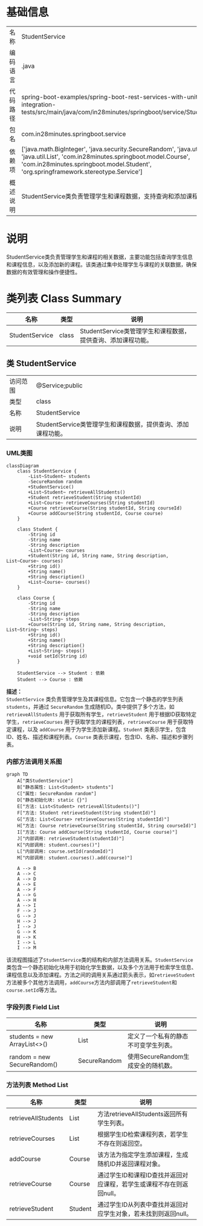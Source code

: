 # 基础信息

|      |      |
|------|------|
| 名称 | StudentService |
| 编码语言 | .java |
| 代码路径 | spring-boot-examples/spring-boot-rest-services-with-unit-and-integration-tests/src/main/java/com/in28minutes/springboot/service/StudentService.java |
| 包名 | com.in28minutes.springboot.service |
| 依赖项 | ['java.math.BigInteger', 'java.security.SecureRandom', 'java.util.ArrayList', 'java.util.List', 'com.in28minutes.springboot.model.Course', 'com.in28minutes.springboot.model.Student', 'org.springframework.stereotype.Service'] |
| 概述说明 | StudentService类负责管理学生和课程数据，支持查询和添加课程功能。 |

# 说明

StudentService类负责管理学生和课程的相关数据，主要功能包括查询学生信息和课程信息，以及添加新的课程。该类通过集中处理学生与课程的关联数据，确保数据的有效管理和操作便捷性。

# 类列表 Class Summary

| 名称   | 类型  | 说明 |
|-------|------|-------------|
| StudentService | class | StudentService类管理学生和课程数据，提供查询、添加课程功能。 |



## 类 StudentService

|      |      |
|------|------|
| 访问范围 | @Service;public |
| 类型 | class |
| 名称 | StudentService |
| 说明 | StudentService类管理学生和课程数据，提供查询、添加课程功能。 |


### UML类图

```mermaid
classDiagram
    class StudentService {
        -List~Student~ students
        -SecureRandom random
        +StudentService()
        +List~Student~ retrieveAllStudents()
        +Student retrieveStudent(String studentId)
        +List~Course~ retrieveCourses(String studentId)
        +Course retrieveCourse(String studentId, String courseId)
        +Course addCourse(String studentId, Course course)
    }

    class Student {
        -String id
        -String name
        -String description
        -List~Course~ courses
        +Student(String id, String name, String description, List~Course~ courses)
        +String id()
        +String name()
        +String description()
        +List~Course~ courses()
    }

    class Course {
        -String id
        -String name
        -String description
        -List~String~ steps
        +Course(String id, String name, String description, List~String~ steps)
        +String id()
        +String name()
        +String description()
        +List~String~ steps()
        +void setId(String id)
    }

    StudentService --> Student : 依赖
    Student --> Course : 依赖
```

**描述：**  
`StudentService` 类负责管理学生及其课程信息。它包含一个静态的学生列表 `students`，并通过 `SecureRandom` 生成随机ID。类中提供了多个方法，如 `retrieveAllStudents` 用于获取所有学生，`retrieveStudent` 用于根据ID获取特定学生，`retrieveCourses` 用于获取学生的课程列表，`retrieveCourse` 用于获取特定课程，以及 `addCourse` 用于为学生添加新课程。`Student` 类表示学生，包含ID、姓名、描述和课程列表。`Course` 类表示课程，包含ID、名称、描述和步骤列表。


### 内部方法调用关系图

```mermaid
graph TD
    A["类StudentService"]
    B["静态属性: List<Student> students"]
    C["属性: SecureRandom random"]
    D["静态初始化块: static {}"]
    E["方法: List<Student> retrieveAllStudents()"]
    F["方法: Student retrieveStudent(String studentId)"]
    G["方法: List<Course> retrieveCourses(String studentId)"]
    H["方法: Course retrieveCourse(String studentId, String courseId)"]
    I["方法: Course addCourse(String studentId, Course course)"]
    J["内部调用: retrieveStudent(studentId)"]
    K["内部调用: student.courses()"]
    L["内部调用: course.setId(randomId)"]
    M["内部调用: student.courses().add(course)"]

    A --> B
    A --> C
    A --> D
    A --> E
    A --> F
    A --> G
    A --> H
    A --> I
    F --> J
    G --> J
    H --> J
    I --> J
    G --> K
    H --> K
    I --> L
    I --> M
```

该流程图描述了`StudentService`类的结构和内部方法调用关系。`StudentService`类包含一个静态初始化块用于初始化学生数据，以及多个方法用于检索学生信息、课程信息以及添加课程。方法之间的调用关系通过箭头表示，如`retrieveStudent`方法被多个其他方法调用，`addCourse`方法内部调用了`retrieveStudent`和`course.setId`等方法。

### 字段列表 Field List

| 名称  | 类型  | 说明 |
|-------|-------|------|
| students = new ArrayList<>() | List<Student> | 定义了一个私有的静态不可变学生列表。 |
| random = new SecureRandom() | SecureRandom | 使用SecureRandom生成安全的随机数。 |

### 方法列表 Method List

| 名称  | 类型  | 说明 |
|-------|-------|------|
| retrieveAllStudents | List<Student> | 方法retrieveAllStudents返回所有学生列表。 |
| retrieveCourses | List<Course> | 根据学生ID检索课程列表，若学生不存在则返回空。 |
| addCourse | Course | 该方法为指定学生添加课程，生成随机ID并返回课程对象。 |
| retrieveCourse | Course | 通过学生ID和课程ID查找并返回对应课程，若学生或课程不存在则返回null。 |
| retrieveStudent | Student | 通过学生ID从列表中查找并返回对应学生对象，若未找到则返回null。 |




